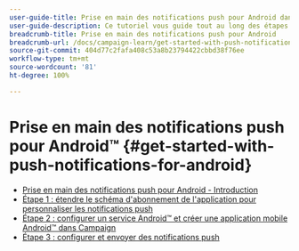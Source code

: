 ```yaml
---
user-guide-title: Prise en main des notifications push pour Android dans Campaign Classic
user-guide-description: Ce tutoriel vous guide tout au long des étapes nécessaires à l'envoi de notifications push à votre application Android depuis Adobe Campaign.
breadcrumb-title: Prise en main des notifications push pour Android
breadcrumb-url: /docs/campaign-learn/get-started-with-push-notifications-for-android/introduction.html
source-git-commit: 404d77c2fafa408c53a8b23794422cbbd38f76ee
workflow-type: tm+mt
source-wordcount: '81'
ht-degree: 100%

---
```



# Prise en main des notifications push pour Android™ {#get-started-with-push-notifications-for-android}

+ [Prise en main des notifications push pour Android - Introduction](/help/tutorial-get-started-with-push-notifications-for-android/introduction.md)
+ [Étape 1 : étendre le schéma d&#39;abonnement de l&#39;application pour personnaliser les notifications push](/help/tutorial-get-started-with-push-notifications-for-android/extend-the-app-subscription-schema.md)
+ [Étape 2 : configurer un service Android™ et créer une application mobile Android™ dans Campaign](/help/tutorial-get-started-with-push-notifications-for-android/configure-an-android-service-in-campaign.md)
+ [Étape 3 : configurer et envoyer des notifications push](/help/tutorial-get-started-with-push-notifications-for-android/configure-and-send-push-notifications.md)

